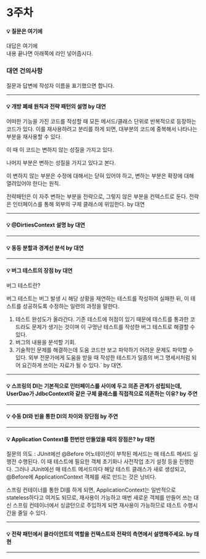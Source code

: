 # 3주차  
#### :bulb: 질문은 여기에  
대답은 여기에  
내용 끝나면 아래쪽에 라인 넣어줍시다.

### 대연 건의사항
질문과 답변에 작성자 이름을 표기했으면 합니다.

--------

#### :bulb: 개방 폐쇄 원칙과 전략 패턴의 설명 by 대연

어떠한 기능을 가진 코드를 작성할 때 
모든 메서드/클래스 단위로 반복적으로 등장하는 코드가 
있다. 이를 재사용하려고 분리를 하게 되면,
대부분의 코드에 중복해서 나타나는 부분을 재사용할 수 있다.

이 때 이 코드는 변하지 않는 성질을 가지고 있다.

나머지 부분은 변하는 성질을 가지고 있다고 본다.

이 변하지 않는 부분은 수정에 대해서는 닫혀 있어야 하고,
변하는 부분은 확장에 대해 열려있어야 한다는 원칙.

전략패턴은 이 자주 변하는 부분을 전략으로, 그렇지 않은 부분을 컨텍스트로 둔다.
전략은 인터페이스를 통해 외부의 구체 클래스에 위임한다.
by 대연

--------

#### :bulb: @DirtiesContext 설명 by 대연

--------

#### :bulb: 동등 분할과 경계선 분석 by 대연

--------

#### :bulb: 버그 테스트의 장점 by 대연
버그 테스트란?

버그 테스트는 버그 발생 시 해당 상황을 재연하는 테스트를 작성하여 실패한 뒤, 이 테스트를 성공하도록 수정하는 일련의 과정을 말한다.

1. 테스트 완성도가 올라간다.
기존 테스트에 허점이 있기 때문에 테스트를 통과한 코드라도 문제가 생기는 것이며 이 구멍난 테스트를 작성한 버그 테스트로 해결할 수 있다.
2. 버그의 내용을 분석할 기회.
3. 기술적인 문제를 해결하는데 도움
코드만 보고 파악하기 어려운 문제도 파악할 수 있다.
외부 전문가에게 도움을 받을 때 작성한 테스트가 일종의 버그 명세서처럼 되어 요긴하게 쓰이는 자료가 될 수 있다.`
by 대연.
--------

#### :bulb: 스프링의 DI는 기본적으로 인터페이스를 사이에 두고 의존 관계가 성립되는데, UserDao가 JdbcContext와 같은 구체 클래스를 직접적으로 의존하는 이유? by 주연

--------

#### :bulb: 수동 DI와 빈을 통한 DI의 차이와 장단점 by 주연

--------

#### :bulb: Application Context를 한번만 만들었을 때의 장점은? by 태현
질문의 의도 : JUnit에선 @Before 어노테이션이 부착된 메서드는 매 테스트 메서드 실행전 수행된다. 이 때 테스트에 필요한 객체 초기화나 사전작업 초기 설정 등을 진행한다. 그러나 JUnit에선 매 테스트 메서드마다 해당 테스트 클래스가 새로 생성되고, @Before에 ApplicationContext 객체를 새로 만드는 것은 낭비다.

스프링 컨테이너를 통한 DI를 하게 되면, ApplicationContext는 일반적으로 stateless하다고 여겨도 되므로, 재사용이 가능하고 매번 새로운 객체를 만들어 쓰는 대신 스프링 컨테이너에서 싱글턴으로 주입하게 되면 재사용이 가능하므로 테스트 수행시간을 줄일 수 있다.

--------

#### :bulb: 전략 패턴에서 클라이언트의 역할을 컨텍스트와 전략의 측면에서 설명해주세요.  by 태현

--------
